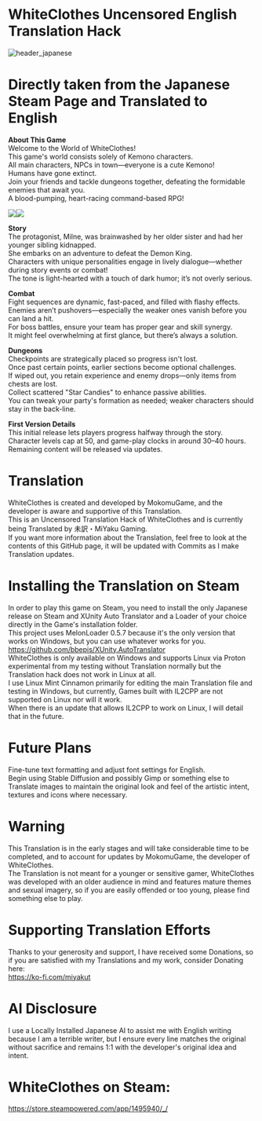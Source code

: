 # **WhiteClothes Uncensored English Translation Hack**
![header_japanese](https://github.com/user-attachments/assets/c646a293-1626-4700-a6d8-0f4ea5fc095d)  
# Directly taken from the Japanese Steam Page and Translated to English
**About This Game**  
Welcome to the World of WhiteClothes!  
This game's world consists solely of Kemono characters.  
All main characters, NPCs in town—everyone is a cute Kemono!  
Humans have gone extinct.  
Join your friends and tackle dungeons together, defeating the formidable enemies that await you.  
A blood-pumping, heart-racing command-based RPG!  

![](https://shared.fastly.steamstatic.com/store_item_assets/steam/apps/1495940/extras/hero_battle_wait.gif?t=1685458995)![](https://shared.fastly.steamstatic.com/store_item_assets/steam/apps/1495940/extras/mag_battle_wait.gif?t=1685458995)

**Story**  
The protagonist, Milne, was brainwashed by her older sister and had her younger sibling kidnapped.  
She embarks on an adventure to defeat the Demon King.  
Characters with unique personalities engage in lively dialogue—whether during story events or combat!  
The tone is light-hearted with a touch of dark humor; it’s not overly serious.  

**Combat**  
Fight sequences are dynamic, fast-paced, and filled with flashy effects.  
Enemies aren’t pushovers—especially the weaker ones vanish before you can land a hit.  
For boss battles, ensure your team has proper gear and skill synergy.  
It might feel overwhelming at first glance, but there’s always a solution.  

**Dungeons**  
Checkpoints are strategically placed so progress isn't lost.  
Once past certain points, earlier sections become optional challenges.  
If wiped out, you retain experience and enemy drops—only items from chests are lost.  
Collect scattered "Star Candies" to enhance passive abilities.  
You can tweak your party's formation as needed; weaker characters should stay in the back-line.  

**First Version Details**  
This initial release lets players progress halfway through the story. Character levels cap at 50, and game-play clocks in around 30–40 hours.  
Remaining content will be released via updates.  

# **Translation**
WhiteClothes is created and developed by MokomuGame, and the developer is aware and supportive of this Translation.  
This is an Uncensored Translation Hack of WhiteClothes and is currently being Translated by 未訳・MiYaku Gaming.  
If you want more information about the Translation, feel free to look at the contents of this GitHub page, it will be updated with Commits as I make Translation updates.  

# **Installing the Translation on Steam**
In order to play this game on Steam, you need to install the only Japanese release on Steam and XUnity Auto Translator and a Loader of your choice directly in the Game's installation folder.  
This project uses MelonLoader 0.5.7 because it's the only version that works on Windows, but you can use whatever works for you.  
https://github.com/bbepis/XUnity.AutoTranslator  
WhiteClothes is only available on Windows and supports Linux via Proton experimental from my testing without Translation normally but the Translation hack does not work in Linux at all.  
I use Linux Mint Cinnamon primarily for editing the main Translation file and testing in Windows, but currently, Games built with IL2CPP are not supported on Linux nor will it work.  
When there is an update that allows IL2CPP to work on Linux, I will detail that in the future.  

# **Future Plans**
Fine-tune text formatting and adjust font settings for English.  
Begin using Stable Diffusion and possibly Gimp or something else to Translate images to maintain the original look and feel of the artistic intent, textures and icons where necessary.  

# **Warning**
This Translation is in the early stages and will take considerable time to be completed, and to account for updates by MokomuGame, the developer of WhiteClothes.  
The Translation is not meant for a younger or sensitive gamer, WhiteClothes was developed with an older audience in mind and features mature themes and sexual imagery, so if you are easily offended or too young, please find something else to play.  

# **Supporting Translation Efforts**
Thanks to your generosity and support, I have received some Donations, so if you are satisfied with my Translations and my work, consider Donating here:  
https://ko-fi.com/miyakut  

# **AI Disclosure**
I use a Locally Installed Japanese AI to assist me with English writing because I am a terrible writer, but I ensure every line matches the original without sacrifice and remains 1:1 with the developer's original idea and intent.  

# **WhiteClothes on Steam:**
https://store.steampowered.com/app/1495940/_/
